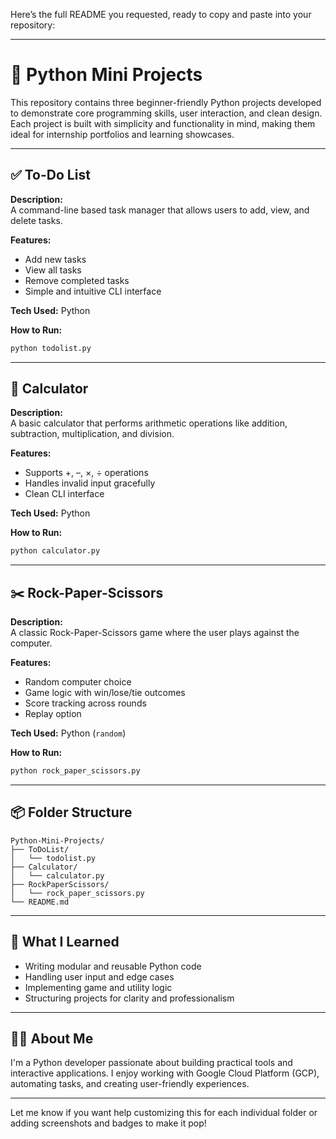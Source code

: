 Here’s the full README you requested, ready to copy and paste into your repository:

---

# 🧠 Python Mini Projects

This repository contains three beginner-friendly Python projects developed to demonstrate core programming skills, user interaction, and clean design. Each project is built with simplicity and functionality in mind, making them ideal for internship portfolios and learning showcases.

---

## ✅ To-Do List

**Description:**  
A command-line based task manager that allows users to add, view, and delete tasks.

**Features:**
- Add new tasks  
- View all tasks  
- Remove completed tasks  
- Simple and intuitive CLI interface

**Tech Used:** Python

**How to Run:**
```bash
python todolist.py
```

---

## 🧮 Calculator

**Description:**  
A basic calculator that performs arithmetic operations like addition, subtraction, multiplication, and division.

**Features:**
- Supports +, –, ×, ÷ operations  
- Handles invalid input gracefully  
- Clean CLI interface

**Tech Used:** Python

**How to Run:**
```bash
python calculator.py
```

---

## ✂️ Rock-Paper-Scissors

**Description:**  
A classic Rock-Paper-Scissors game where the user plays against the computer.

**Features:**
- Random computer choice  
- Game logic with win/lose/tie outcomes  
- Score tracking across rounds  
- Replay option

**Tech Used:** Python (`random`)

**How to Run:**
```bash
python rock_paper_scissors.py
```

---

## 📦 Folder Structure

```
Python-Mini-Projects/
├── ToDoList/
│   └── todolist.py
├── Calculator/
│   └── calculator.py
├── RockPaperScissors/
│   └── rock_paper_scissors.py
└── README.md
```

---

## 🧠 What I Learned

- Writing modular and reusable Python code  
- Handling user input and edge cases  
- Implementing game and utility logic  
- Structuring projects for clarity and professionalism

---

## 🙋‍♂️ About Me

I'm a Python developer passionate about building practical tools and interactive applications. I enjoy working with Google Cloud Platform (GCP), automating tasks, and creating user-friendly experiences.

---

Let me know if you want help customizing this for each individual folder or adding screenshots and badges to make it pop!
